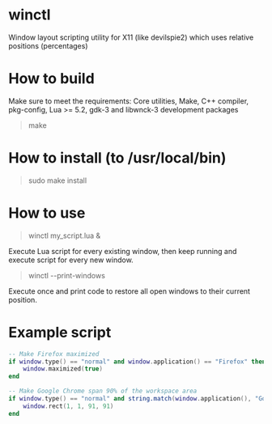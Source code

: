 # winctl
Window layout scripting utility for X11 (like devilspie2) which uses relative positions (percentages)

# How to build
Make sure to meet the requirements: Core utilities, Make, C++ compiler, pkg-config, Lua >= 5.2, gdk-3 and libwnck-3 development packages
> make

# How to install (to /usr/local/bin)
> sudo make install

# How to use
> winctl my_script.lua &

Execute Lua script for every existing window, then keep running and execute script for every new window.

> winctl --print-windows

Execute once and print code to restore all open windows to their current position.

# Example script
```Lua
-- Make Firefox maximized
if window.type() == "normal" and window.application() == "Firefox" then
    window.maximized(true)
end

-- Make Google Chrome span 90% of the workspace area
if window.type() == "normal" and string.match(window.application(), "Google Chrome$") then
    window.rect(1, 1, 91, 91)
end
```
